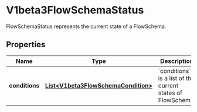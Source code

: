 

# V1beta3FlowSchemaStatus

FlowSchemaStatus represents the current state of a FlowSchema.
## Properties

Name | Type | Description | Notes
------------ | ------------- | ------------- | -------------
**conditions** | [**List&lt;V1beta3FlowSchemaCondition&gt;**](V1beta3FlowSchemaCondition.md) | &#x60;conditions&#x60; is a list of the current states of FlowSchema. |  [optional]



